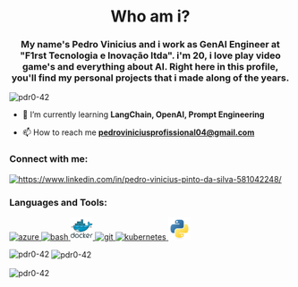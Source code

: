 <h1 align="center">Who am i?</h1>
<h3 align="center">My name's Pedro Vinicius and i work as GenAI Engineer at "F1rst Tecnologia e Inovação ltda". i'm 20, i love play video game's and everything about AI. Right here in this profile, you'll find my personal projects that i made along of the years.</h3>

<p align="left"> <img src="https://komarev.com/ghpvc/?username=pdr0-42&label=Profile%20views&color=0e75b6&style=flat" alt="pdr0-42" /> </p>

- 🌱 I’m currently learning **LangChain, OpenAI, Prompt Engineering**

- 📫 How to reach me **pedroviniciusprofissional04@gmail.com**

<h3 align="left">Connect with me:</h3>
<p align="left">
<a href="https://linkedin.com/in/https://www.linkedin.com/in/pedro-vinicius-pinto-da-silva-581042248/" target="blank"><img align="center" src="https://raw.githubusercontent.com/rahuldkjain/github-profile-readme-generator/master/src/images/icons/Social/linked-in-alt.svg" alt="https://www.linkedin.com/in/pedro-vinicius-pinto-da-silva-581042248/" height="30" width="40" /></a>
</p>

<h3 align="left">Languages and Tools:</h3>
<p align="left"> <a href="https://azure.microsoft.com/en-in/" target="_blank" rel="noreferrer"> <img src="https://www.vectorlogo.zone/logos/microsoft_azure/microsoft_azure-icon.svg" alt="azure" width="40" height="40"/> </a> <a href="https://www.gnu.org/software/bash/" target="_blank" rel="noreferrer"> <img src="https://www.vectorlogo.zone/logos/gnu_bash/gnu_bash-icon.svg" alt="bash" width="40" height="40"/> </a> <a href="https://www.docker.com/" target="_blank" rel="noreferrer"> <img src="https://raw.githubusercontent.com/devicons/devicon/master/icons/docker/docker-original-wordmark.svg" alt="docker" width="40" height="40"/> </a> <a href="https://git-scm.com/" target="_blank" rel="noreferrer"> <img src="https://www.vectorlogo.zone/logos/git-scm/git-scm-icon.svg" alt="git" width="40" height="40"/> </a> <a href="https://kubernetes.io" target="_blank" rel="noreferrer"> <img src="https://www.vectorlogo.zone/logos/kubernetes/kubernetes-icon.svg" alt="kubernetes" width="40" height="40"/> </a> <a href="https://www.python.org" target="_blank" rel="noreferrer"> <img src="https://raw.githubusercontent.com/devicons/devicon/master/icons/python/python-original.svg" alt="python" width="40" height="40"/> </a> </p>

<p><img align="left" src="https://github-readme-stats.vercel.app/api/top-langs?username=pdr0-42&show_icons=true&locale=en&layout=compact" alt="pdr0-42" /></p>

<p>&nbsp;<img align="center" src="https://github-readme-stats.vercel.app/api?username=pdr0-42&show_icons=true&locale=en" alt="pdr0-42" /></p>

<p><img align="center" src="https://github-readme-streak-stats.herokuapp.com/?user=pdr0-42&" alt="pdr0-42" /></p>
